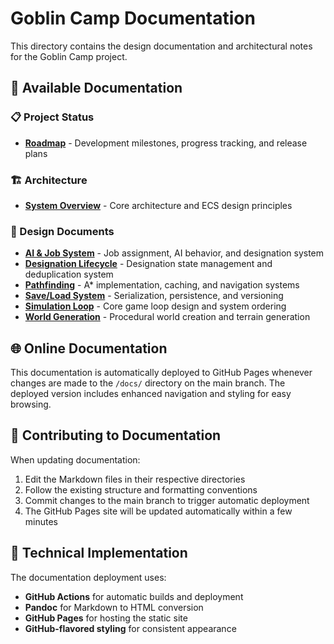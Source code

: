 # Goblin Camp Documentation

This directory contains the design documentation and architectural notes for the Goblin Camp project.

## 📖 Available Documentation

### 📋 Project Status
- **[Roadmap](roadmap.md)** - Development milestones, progress tracking, and release plans

### 🏗️ Architecture
- **[System Overview](architecture/01_overview.md)** - Core architecture and ECS design principles

### 🎨 Design Documents
- **[AI & Job System](design/ai_jobs.md)** - Job assignment, AI behavior, and designation system
- **[Designation Lifecycle](design/designation_lifecycle.md)** - Designation state management and deduplication system
- **[Pathfinding](design/pathfinding.md)** - A* implementation, caching, and navigation systems
- **[Save/Load System](design/save_load.md)** - Serialization, persistence, and versioning
- **[Simulation Loop](design/sim_loop.md)** - Core game loop design and system ordering
- **[World Generation](design/worldgen.md)** - Procedural world creation and terrain generation

## 🌐 Online Documentation

This documentation is automatically deployed to GitHub Pages whenever changes are made to the `/docs/` directory on the main branch. The deployed version includes enhanced navigation and styling for easy browsing.

## 📝 Contributing to Documentation

When updating documentation:
1. Edit the Markdown files in their respective directories
2. Follow the existing structure and formatting conventions
3. Commit changes to the main branch to trigger automatic deployment
4. The GitHub Pages site will be updated automatically within a few minutes

## 🔧 Technical Implementation

The documentation deployment uses:
- **GitHub Actions** for automatic builds and deployment
- **Pandoc** for Markdown to HTML conversion
- **GitHub Pages** for hosting the static site
- **GitHub-flavored styling** for consistent appearance